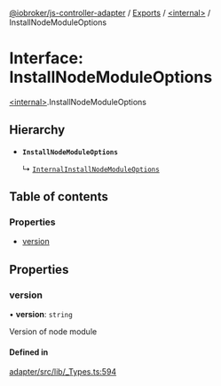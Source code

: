 [@iobroker/js-controller-adapter](../README.md) / [Exports](../modules.md) / [\<internal\>](../modules/internal_.md) / InstallNodeModuleOptions

# Interface: InstallNodeModuleOptions

[\<internal\>](../modules/internal_.md).InstallNodeModuleOptions

## Hierarchy

- **`InstallNodeModuleOptions`**

  ↳ [`InternalInstallNodeModuleOptions`](internal_.InternalInstallNodeModuleOptions.md)

## Table of contents

### Properties

- [version](internal_.InstallNodeModuleOptions.md#version)

## Properties

### version

• **version**: `string`

Version of node module

#### Defined in

[adapter/src/lib/_Types.ts:594](https://github.com/ioBroker/ioBroker.js-controller/blob/9b71d3242/packages/adapter/src/lib/_Types.ts#L594)
